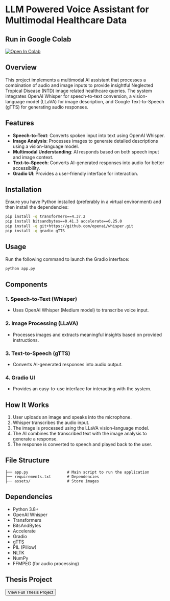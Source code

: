 # LLM Powered Voice Assistant for Multimodal Healthcare Data

## Run in Google Colab
[![Open In Colab](https://colab.research.google.com/assets/colab-badge.svg)](https://colab.research.google.com/drive/1tlFDV3LEUFrXvnFJ8rGAFnxdhdfJOoAm?usp=sharing)

## Overview
This project implements a multimodal AI assistant that processes a combination of audio and image inputs to provide insightful Neglected Tropical Disease (NTD) image related healthcare queries. The system integrates OpenAI Whisper for speech-to-text conversion, a vision-language model (LLaVA) for image description, and Google Text-to-Speech (gTTS) for generating audio responses.

## Features
- **Speech-to-Text**: Converts spoken input into text using OpenAI Whisper.
- **Image Analysis**: Processes images to generate detailed descriptions using a vision-language model.
- **Multimodal Understanding**: AI responds based on both speech input and image context.
- **Text-to-Speech**: Converts AI-generated responses into audio for better accessibility.
- **Gradio UI**: Provides a user-friendly interface for interaction.

## Installation
Ensure you have Python installed (preferably in a virtual environment) and then install the dependencies:

```bash
pip install -q transformers==4.37.2
pip install bitsandbytes==0.41.3 accelerate==0.25.0
pip install -q git+https://github.com/openai/whisper.git
pip install -q gradio gTTS
```

## Usage
Run the following command to launch the Gradio interface:

```bash
python app.py
```

## Components
### 1. **Speech-to-Text (Whisper)**
- Uses OpenAI Whisper (Medium model) to transcribe voice input.

### 2. **Image Processing (LLaVA)**
- Processes images and extracts meaningful insights based on provided instructions.

### 3. **Text-to-Speech (gTTS)**
- Converts AI-generated responses into audio output.

### 4. **Gradio UI**
- Provides an easy-to-use interface for interacting with the system.

## How It Works
1. User uploads an image and speaks into the microphone.
2. Whisper transcribes the audio input.
3. The image is processed using the LLaVA vision-language model.
4. The AI combines the transcribed text with the image analysis to generate a response.
5. The response is converted to speech and played back to the user.

## File Structure
```
├── app.py                 # Main script to run the application
├── requirements.txt       # Dependencies
├── assets/                # Store images 
```

## Dependencies
- Python 3.8+
- OpenAI Whisper
- Transformers
- BitsAndBytes
- Accelerate
- Gradio
- gTTS
- PIL (Pillow)
- NLTK
- NumPy
- FFMPEG (for audio processing)

## Thesis Project
<a href="https://drive.google.com/file/d/1pdMfKh08Ul_gQDqgRObxvuRM1U_a7ypN/view?usp=sharing" target="_blank"><button>View Full Thesis Project</button></a>

